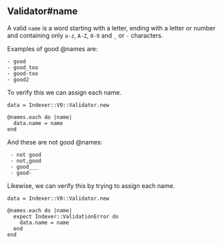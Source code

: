 ## Validator#name

A valid `name` is a word starting with a letter, ending with a letter or number
and containing only `a-z`, `A-Z`, `0-9` and `_` or `-` characters.

Examples of good @names are:

    - good
    - good_too
    - good-too
    - good2

To verify this we can assign each name.

    data = Indexer::V0::Validator.new

    @names.each do |name|
      data.name = name
    end

And these are not good @names:

     - not good
     - not,good
     - good___
     - good-

Likewise, we can verify this by trying to assign each name.

    data = Indexer::V0::Validator.new

    @names.each do |name|
      expect Indexer::ValidationError do
        data.name = name
      end
    end

